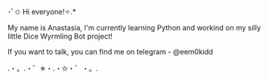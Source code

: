･ﾟ✩ Hi everyone!✧.*

My name is Anastasia, I'm currently learning Python and workind on my silly little Dice Wyrmling Bot project! 

If you want to talk, you can find me on telegram - @eem0kidd

.・。.・゜✭・.・✫・゜・。.
